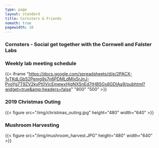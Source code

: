 ```yaml
---
type: page
layout: standard
title: Cornsters & Friends
nomath: true
pagewidth: 10
---
```



### Cornsters - Social get together with the Cornwell and Falster Labs

### Weekly lab meeting schedule
{{< iframe "https://docs.google.com/spreadsheets/d/e/2PACX-1vTKdLGb52Pemg9s7n6PDMLdMIx5rJnJ-PvoYg7T9ZV2kyPt0VicEmewxHjgNXSnEd7tHBSGs8GDIAa9/pubhtml?widget=true&amp;headers=false" "800" "500" >}}

### 2019 Christmas Outing

{{< figure src="/img/christmas_outing.jpg" height="480" width="640" >}}


  
### Mushroom Harvesting

{{< figure src="/img/mushroom_harvest.JPG" height="480" width="640" >}}
